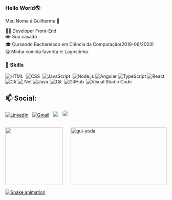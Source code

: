 ### Hello World🌎
Meu Nome é Guilherme 👋





👨‍💻 Developer Front-End</br>
👪 Sou casado</br>
🎓 Cursando Bacharelado em Ciência da Computação(2019-06/2023)</br>
😋 Minha comida favorita é: Lagostinha.</br>



### 🚀 Skills
![HTML](https://img.shields.io/badge/-HTML-05122A?style=flat&logo=HTML5)&nbsp;
![CSS](https://img.shields.io/badge/-CSS-05122A?style=flat&logo=CSS3&logoColor=1572B6)&nbsp;
![JavaScript](https://img.shields.io/badge/-JavaScript-05122A?style=flat&logo=javascript)&nbsp;
![Node.js](https://img.shields.io/badge/-Node.js-333333?style=flat&logo=node.js)
![Angular](https://img.shields.io/badge/-Angular-333333?style=flat&logo=angular)
![TypeScript](https://img.shields.io/badge/-TypeScript-333333?style=flat&logo=typescript)
![React](https://img.shields.io/badge/-React-333333?style=flat&logo=react)
![C#](https://img.shields.io/badge/-C%23%20-05122A?style=flat&logo=c-sharp)
![.Net](https://img.shields.io/badge/-.Net-333333?style=flat&logo=.net)
![Java](https://img.shields.io/badge/-Java-05122A?style=flat&logo=Java&logoColor=FFA518)&nbsp;
![Git](https://img.shields.io/badge/-Git-05122A?style=flat&logo=git)&nbsp;
![GitHub](https://img.shields.io/badge/-GitHub-05122A?style=flat&logo=github)&nbsp;
![Visual Studio Code](https://img.shields.io/badge/-Visual%20Studio%20Code-05122A?style=flat&logo=visual-studio-code&logoColor=007ACC)&nbsp;

## 📫 Social: 
<a href="https://www.linkedin.com/in/guilherme-salazar-a68ab6189/"> <img alt="LinkedIn" src="https://img.shields.io/badge/linkedin%20-%230077B5.svg?&style=flat&logo=linkedin&logoColor=white"/></a> &nbsp;
  <a href="mailto:guilhermesalazarsouza@gmail.com"><img alt="Gmail" src="https://img.shields.io/badge/Gmail-D14836?style=flat&logo=gmail&logoColor=white"></a> &nbsp;
  <a href="https://www.instagram.com/guilhermesallazar/"><img src="https://img.shields.io/badge/-@guilhermesallazar-E4405F?style=flat&logo=Instagram&logoColor=white"/></a> 
  &nbsp;
    <a href="https://api.whatsapp.com/send?phone=5521992115117"><img style= "height:20px; border-radius:50px" src="https://img.shields.io/badge/WhatsApp-25D366?style=for-the-badge&logo=whatsapp&logoColor=white" target="_blank"/></a> 
  &nbsp;

<!--
is a ✨ _special_ ✨ repository because its `README.md` (this file) appears on your GitHub profile.

Here are some ideas to get you started:

- 🔭 I’m currently working on ...
- 🌱 I’m currently learning ...
- 👯 I’m looking to collaborate on ...
- 🤔 I’m looking for help with ...
- 💬 Ask me about ...
- 📫 How to reach me: ...
- 😄 Pronouns: ...
- ⚡ Fun fact: ...
-->
</br>
 <div>
  <a href="https://github.com/guilhermesalazar">
  <img height="180em" src="https://github-readme-stats.vercel.app/api?username=guilhermesalazar&show_icons=true&theme=dark&include_all_commits=true&count_private=true" />
 <!--<img height="180em" src="https://github-readme-stats.vercel.app/api/top-langs/?username=guilhermesalazar01&layout=compact&langs_count=7&theme=dark"/>--!>
<img align="right" alt="gui-yoda" src="https://media3.giphy.com/media/cb9aF9tDyiRkYbz3BX/giphy.gif?cid=ecf05e47evc0lu76ltt781xp9vbtqzloiolphoq9dak6exx1&rid=giphy.gif&ct=g" height="180" width="300">
</div>


  ![Snake animation](https://github.com/guilhermesalazar01/guilhermesalazar01/blob/output/github-contribution-grid-snake.svg)
